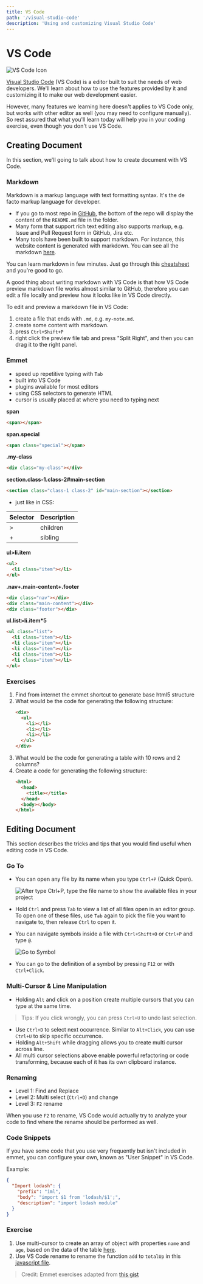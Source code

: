 ```yaml
---
title: VS Code
path: '/visual-studio-code'
description: 'Using and customizing Visual Studio Code'
---
```


# VS Code

![VS Code Icon](vs-code-icon.png)

[Visual Studio Code][vs-code] (VS Code) is a editor built to suit the needs of web developers. We'll learn about how to use the features provided by it and customizing it to make our web development easier.

However, many features we learning here doesn't applies to VS Code only, but works with other editor as well (you may need to configure manually). So rest assured that what you'll learn today will help you in your coding exercise, even though you don't use VS Code.

## Creating Document

In this section, we'll going to talk about how to create document with VS Code.

### Markdown

Markdown is a markup language with text formatting syntax. It's the de facto markup language for developer.

- If you go to most repo in [GitHub], the bottom of the repo will display the content of the `README.md` file in the folder.
- Many form that support rich text editing also supports markup, e.g. Issue and Pull Request form in GitHub, Jira etc.
- Many tools have been built to support markdown. For instance, this website content is generated with markdown. You can see all the markdown [here][website-repo].

You can learn markdown in few minutes. Just go through this [cheatsheet][markdown-cheatsheet] and you're good to go.

A good thing about writing markdown with VS Code is that how VS Code preview markdown file works almost similar to GitHub, therefore you can edit a file locally and preview how it looks like in VS Code directly.

To edit and preview a markdown file in VS Code:

1. create a file that ends with `.md`, e.g. `my-note.md`.
1. create some content with markdown.
1. press `Ctrl+Shift+P`
1. right click the preview file tab and press "Split Right", and then you can drag it to the right panel.

### Emmet

- speed up repetitive typing with `Tab`
- built into VS Code
- plugins available for most editors
- using CSS selectors to generate HTML
- cursor is usually placed at where you need to typing next

**span**

```html
<span></span>
```

**span.special**

```html
<span class="special"></span>
```

**.my-class**

```html
<div class="my-class"></div>
```

**section.class-1.class-2#main-section**

```html
<section class="class-1 class-2" id="main-section"></section>
```

- just like in CSS:

| Selector | Description |
| -------- | ----------- |
| >        | children    |
| +        | sibling     |

**ul>li.item**

```html
<ul>
  <li class="item"></li>
</ul>
```

**.nav+.main-content+.footer**

```html
<div class="nav"></div>
<div class="main-content"></div>
<div class="footer"></div>
```

**ul.list>li.item\*5**

```html
<ul class="list">
  <li class="item"></li>
  <li class="item"></li>
  <li class="item"></li>
  <li class="item"></li>
  <li class="item"></li>
</ul>
```

### Exercises

1. Find from internet the emmet shortcut to generate base html5 structure
1. What would be the code for generating the following structure:
   ```html
   <div>
     <ul>
       <li></li>
       <li></li>
       <li></li>
     </ul>
   </div>
   ```
1. What would be the code for generating a table with 10 rows and 2 columns?
1. Create a code for generating the following structure:
   ```html
   <html>
     <head>
       <title></title>
     </head>
     <body></body>
   </html>
   ```

## Editing Document

This section describes the tricks and tips that you would find useful when editing code in VS Code.

### Go To

- You can open any file by its name when you type `Ctrl+P` (Quick Open).

  ![After type Ctrl+P, type the file name to show the available files in your project](quick-open.png)

- Hold `Ctrl` and press `Tab` to view a list of all files open in an editor group. To open one of these files, use `Tab` again to pick the file you want to navigate to, then release `Ctrl` to open it.

- You can navigate symbols inside a file with `Ctrl+Shift+O` or `Ctrl+P` and type `@`.

  ![Go to Symbol](go-to-symbol.png)

- You can go to the definition of a symbol by pressing `F12` or with `Ctrl+Click`.

### Multi-Cursor & Line Manipulation

- Holding `Alt` and click on a position create multiple cursors that you can type at the same time.

> Tips: If you click wrongly, you can press `Ctrl+U` to undo last selection.

- Use `Ctrl+D` to select next occurrence. Similar to `Alt+Click`, you can use `Ctrl+U` to skip specific occurrence.
- Holding `Alt+Shift` while dragging allows you to create multi cursor across line.
- All multi cursor selections above enable powerful refactoring or code transforming, because each of it has its own clipboard instance.

### Renaming

- Level 1: Find and Replace
- Level 2: Multi select (`Ctrl+D`) and change
- Level 3: `F2` rename

When you use `F2` to rename, VS Code would actually try to analyze your code to find where the rename should be performed as well.

### Code Snippets

If you have some code that you use very frequently but isn't included in emmet, you can configure your own, known as "User Snippet" in VS Code.

Example:

```json
{
  "Import lodash": {
    "prefix": "iml",
    "body": "import $1 from 'lodash/$1';",
    "description": "import lodash module"
  }
}
```

### Exercise

1. Use multi-cursor to create an array of object with properties `name` and `age`, based on the data of the table [here](https://gist.github.com/malcolm-kee/d92e8b60ce1369eadc06b7e6f9a88b70#file-multi-cursor-html).
1. Use VS Code rename to rename the function `add` to `totalUp` in this [javascript file](https://gist.github.com/malcolm-kee/d92e8b60ce1369eadc06b7e6f9a88b70#file-rename-function-js).

> Credit: Emmet exercises adapted from [this gist](https://gist.github.com/cirops/4715058)

[vs-code]: https://code.visualstudio.com/
[github]: https://github.com/
[website-repo]: https://github.com/malcolm-kee/frontend-developer-toolbox
[markdown-cheatsheet]: https://github.com/adam-p/markdown-here/wiki/Markdown-Cheatsheet
